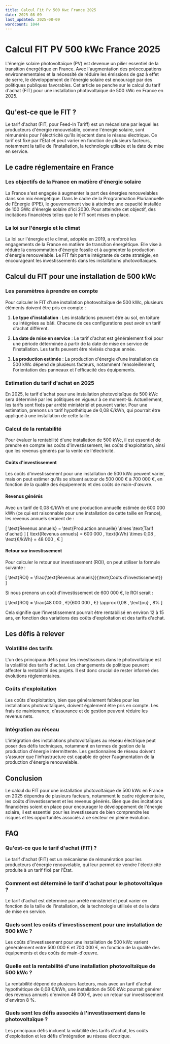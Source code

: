 ```yaml
---
title: Calcul Fit Pv 500 Kwc France 2025
date: 2025-08-09
last_updated: 2025-08-09
wordcount: 1044
---
```


# Calcul FIT PV 500 kWc France 2025

L'énergie solaire photovoltaïque (PV) est devenue un pilier essentiel de la transition énergétique en France. Avec l'augmentation des préoccupations environnementales et la nécessité de réduire les émissions de gaz à effet de serre, le développement de l'énergie solaire est encouragé par des politiques publiques favorables. Cet article se penche sur le calcul du tarif d'achat (FIT) pour une installation photovoltaïque de 500 kWc en France en 2025.

## Qu'est-ce que le FIT ?

Le tarif d'achat (FIT, pour Feed-In Tariff) est un mécanisme par lequel les producteurs d'énergie renouvelable, comme l'énergie solaire, sont rémunérés pour l'électricité qu'ils injectent dans le réseau électrique. Ce tarif est fixé par l'État et peut varier en fonction de plusieurs facteurs, notamment la taille de l'installation, la technologie utilisée et la date de mise en service.

## Le cadre réglementaire en France

### Les objectifs de la France en matière d'énergie solaire

La France s'est engagée à augmenter la part des énergies renouvelables dans son mix énergétique. Dans le cadre de la Programmation Pluriannuelle de l'Énergie (PPE), le gouvernement vise à atteindre une capacité installée de 100 GWc d'énergie solaire d'ici 2030. Pour atteindre cet objectif, des incitations financières telles que le FIT sont mises en place.

### La loi sur l'énergie et le climat

La loi sur l'énergie et le climat, adoptée en 2019, a renforcé les engagements de la France en matière de transition énergétique. Elle vise à réduire la consommation d'énergie fossile et à augmenter la production d'énergie renouvelable. Le FIT fait partie intégrante de cette stratégie, en encourageant les investissements dans les installations photovoltaïques.

## Calcul du FIT pour une installation de 500 kWc

### Les paramètres à prendre en compte

Pour calculer le FIT d'une installation photovoltaïque de 500 kWc, plusieurs éléments doivent être pris en compte :

1. **Le type d'installation** : Les installations peuvent être au sol, en toiture ou intégrées au bâti. Chacune de ces configurations peut avoir un tarif d'achat différent.
   
2. **La date de mise en service** : Le tarif d'achat est généralement fixé pour une période déterminée à partir de la date de mise en service de l'installation. Les tarifs peuvent être révisés chaque année.

3. **La production estimée** : La production d'énergie d'une installation de 500 kWc dépend de plusieurs facteurs, notamment l'ensoleillement, l'orientation des panneaux et l'efficacité des équipements.

### Estimation du tarif d'achat en 2025

En 2025, le tarif d'achat pour une installation photovoltaïque de 500 kWc sera déterminé par les politiques en vigueur à ce moment-là. Actuellement, les tarifs sont fixés par arrêté ministériel et peuvent varier. Pour une estimation, prenons un tarif hypothétique de 0,08 €/kWh, qui pourrait être appliqué à une installation de cette taille.

### Calcul de la rentabilité

Pour évaluer la rentabilité d'une installation de 500 kWc, il est essentiel de prendre en compte les coûts d'investissement, les coûts d'exploitation, ainsi que les revenus générés par la vente de l'électricité.

#### Coûts d'investissement

Les coûts d'investissement pour une installation de 500 kWc peuvent varier, mais on peut estimer qu'ils se situent autour de 500 000 € à 700 000 €, en fonction de la qualité des équipements et des coûts de main-d'œuvre.

#### Revenus générés

Avec un tarif de 0,08 €/kWh et une production annuelle estimée de 600 000 kWh (ce qui est raisonnable pour une installation de cette taille en France), les revenus annuels seraient de :

\[ \text{Revenus annuels} = \text{Production annuelle} \times \text{Tarif d'achat} \]
\[ \text{Revenus annuels} = 600 000 \, \text{kWh} \times 0,08 \, \text{€/kWh} = 48 000 \, € \]

#### Retour sur investissement

Pour calculer le retour sur investissement (ROI), on peut utiliser la formule suivante :

\[ \text{ROI} = \frac{\text{Revenus annuels}}{\text{Coûts d'investissement}} \]

Si nous prenons un coût d'investissement de 600 000 €, le ROI serait :

\[ \text{ROI} = \frac{48 000 \, €}{600 000 \, €} \approx 0,08 \, \text{ou} \, 8\% \]

Cela signifie que l'investissement pourrait être rentabilisé en environ 12 à 15 ans, en fonction des variations des coûts d'exploitation et des tarifs d'achat.

## Les défis à relever

### Volatilité des tarifs

L'un des principaux défis pour les investisseurs dans le photovoltaïque est la volatilité des tarifs d'achat. Les changements de politique peuvent affecter la rentabilité des projets. Il est donc crucial de rester informé des évolutions réglementaires.

### Coûts d'exploitation

Les coûts d'exploitation, bien que généralement faibles pour les installations photovoltaïques, doivent également être pris en compte. Les frais de maintenance, d'assurance et de gestion peuvent réduire les revenus nets.

### Intégration au réseau

L'intégration des installations photovoltaïques au réseau électrique peut poser des défis techniques, notamment en termes de gestion de la production d'énergie intermittente. Les gestionnaires de réseau doivent s'assurer que l'infrastructure est capable de gérer l'augmentation de la production d'énergie renouvelable.

## Conclusion

Le calcul du FIT pour une installation photovoltaïque de 500 kWc en France en 2025 dépendra de plusieurs facteurs, notamment le cadre réglementaire, les coûts d'investissement et les revenus générés. Bien que des incitations financières soient en place pour encourager le développement de l'énergie solaire, il est essentiel pour les investisseurs de bien comprendre les risques et les opportunités associés à ce secteur en pleine évolution.

## FAQ

### Qu'est-ce que le tarif d'achat (FIT) ?

Le tarif d'achat (FIT) est un mécanisme de rémunération pour les producteurs d'énergie renouvelable, qui leur permet de vendre l'électricité produite à un tarif fixé par l'État.

### Comment est déterminé le tarif d'achat pour le photovoltaïque ?

Le tarif d'achat est déterminé par arrêté ministériel et peut varier en fonction de la taille de l'installation, de la technologie utilisée et de la date de mise en service.

### Quels sont les coûts d'investissement pour une installation de 500 kWc ?

Les coûts d'investissement pour une installation de 500 kWc varient généralement entre 500 000 € et 700 000 €, en fonction de la qualité des équipements et des coûts de main-d'œuvre.

### Quelle est la rentabilité d'une installation photovoltaïque de 500 kWc ?

La rentabilité dépend de plusieurs facteurs, mais avec un tarif d'achat hypothétique de 0,08 €/kWh, une installation de 500 kWc pourrait générer des revenus annuels d'environ 48 000 €, avec un retour sur investissement d'environ 8 %.

### Quels sont les défis associés à l'investissement dans le photovoltaïque ?

Les principaux défis incluent la volatilité des tarifs d'achat, les coûts d'exploitation et les défis d'intégration au réseau électrique.
